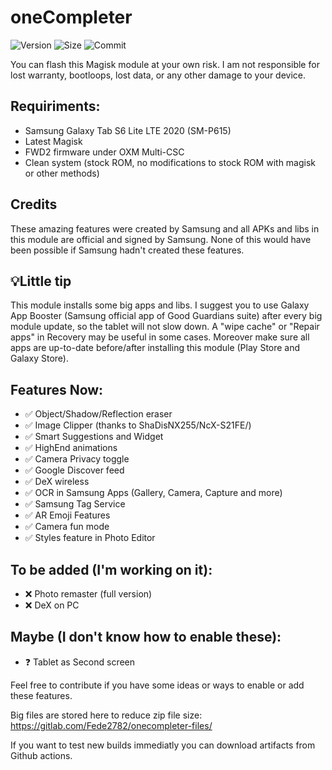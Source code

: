 # oneCompleter

![Version](https://img.shields.io/github/v/release/Fede2782/oneCompleter?style=flat"/>)
![Size](https://img.shields.io/github/repo-size/Fede2782/oneCompleter?style=flat"/>)
![Commit](https://img.shields.io/github/last-commit/Fede2782/oneCompleter/stable?style=flat-square"/>)

You can flash this Magisk module at your own risk. I am not responsible for lost warranty, bootloops, lost data, or any other damage to your device.

## Requiriments:
- Samsung Galaxy Tab S6 Lite LTE 2020 (SM-P615)
- Latest Magisk
- FWD2 firmware under OXM Multi-CSC
- Clean system (stock ROM, no modifications to stock ROM with magisk or other methods)

## Credits
These amazing features were created by Samsung and all APKs and libs in this module are official and signed by Samsung. None of this would have been possible if Samsung hadn't created these features.

## 💡Little tip

This module installs some big apps and libs. I suggest you to use Galaxy App Booster (Samsung official app of Good Guardians suite) after every big module update, so the tablet will not slow down. A "wipe cache" or "Repair apps" in Recovery may be useful in some cases. Moreover make sure all apps are up-to-date before/after installing this module (Play Store and Galaxy Store).

## Features Now:
- ✅️ Object/Shadow/Reflection eraser
- ✅️ Image Clipper (thanks to ShaDisNX255/NcX-S21FE/)
- ✅️ Smart Suggestions and Widget
- ✅ HighEnd animations
- ✅ Camera Privacy toggle
- ✅️ Google Discover feed
- ✅ DeX wireless
- ✅ OCR in Samsung Apps (Gallery, Camera, Capture and more)
- ✅️ Samsung Tag Service
- ✅ AR Emoji Features
- ✅ Camera fun mode
- ✅ Styles feature in Photo Editor

## To be added (I'm working on it):
- ❌️ Photo remaster (full version)
- ❌ DeX on PC

## Maybe (I don't know how to enable these):
- ❓️ Tablet as Second screen

Feel free to contribute if you have some ideas or ways to enable or add these features.

Big files are stored here to reduce zip file size: https://gitlab.com/Fede2782/onecompleter-files/

If you want to test new builds immediatly you can download artifacts from Github actions.
